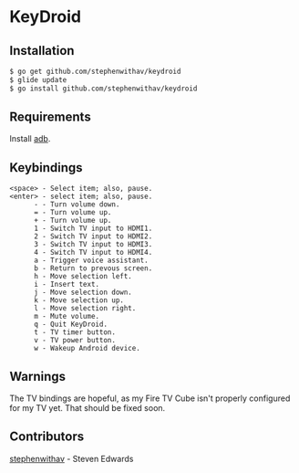# KeyDroid

## Installation

```bash
$ go get github.com/stephenwithav/keydroid
$ glide update
$ go install github.com/stephenwithav/keydroid
```


## Requirements

Install [adb](https://developer.android.com/studio/command-line/adb).


## Keybindings

```
<space> - Select item; also, pause.
<enter> - select item; also, pause.
      - - Turn volume down.
	  = - Turn volume up.
	  + - Turn volume up.
	  1 - Switch TV input to HDMI1.
	  2 - Switch TV input to HDMI2.
	  3 - Switch TV input to HDMI3.
	  4 - Switch TV input to HDMI4.
	  a - Trigger voice assistant.
	  b - Return to prevous screen.
	  h - Move selection left.
	  i - Insert text.
	  j - Move selection down.
	  k - Move selection up.
	  l - Move selection right.
	  m - Mute volume.
	  q - Quit KeyDroid.
	  t - TV timer button.
	  v - TV power button.
	  w - Wakeup Android device.
```


## Warnings

The TV bindings are hopeful, as my Fire TV Cube isn't properly
configured for my TV yet.  That should be fixed soon.


## Contributors

[stephenwithav](https://github.com/stephenwithav) - Steven Edwards
